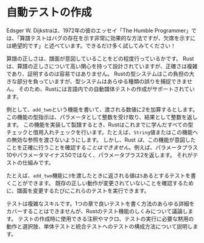 # 自動テストの作成

Edsger W. Dijkstraは、1972年の彼のエッセイ「The Humble Programmer」では、「算譜テストはバグの存在を示す非常に効果的な方法ですが、欠席を示すには絶望的です」と述べています。できるだけ多く試してみてください！　

算譜の正しさは、譜面が意図していることをどの程度行っているかです。
Rustは、算譜の正しさについて高い関心を持って設計されていますが、正確さは複雑であり、証明するのは容易ではありません。
Rustの型システムはこの負担の大きな部分を負っていますが、型システムはあらゆる種類の誤りを捕捉できません。
そのため、Rustには言語内での自動譜体テストの作成がサポートされています。

例として、`add_two`という機能を書いて、渡される数値に2を加算するとします。
この機能の型指示は、パラメータとして整数を受け取り、結果として整数を返します。
この機能を実装して製譜するとき、Rustはこれまでに学んだすべての型チェックと借用入れチェックを行います。たとえば、`String`値またはこの機能への無効な参照を渡さないようにします。
しかし、Rust *は*、この機能が意図したことを正確に行うことを確認する*ことはできません*。例えば、パラメータプラス10やパラメータマイナス50ではなく、パラメータプラス2を返します。
それがテストの仕組みです。

たとえば、`add_two`機能に`3`を渡したときに返される値は`5`あるとするテストを書くことができます。
既存の正しい動作が変更されていないことを確認するために、譜面を変更するたびにこれらのテストを実行できます。

テストは複雑なスキルです。1つの章で良いテストを書く方法のあらゆる詳細をカバーすることはできませんが、Rustのテスト機能のしくみについて議論します。
テストの作成時に使用できる注釈やマクロ、テストの実行に必要な黙用の動作と選択肢、単体テストと統合テストへのテストの構成方法について説明します。
